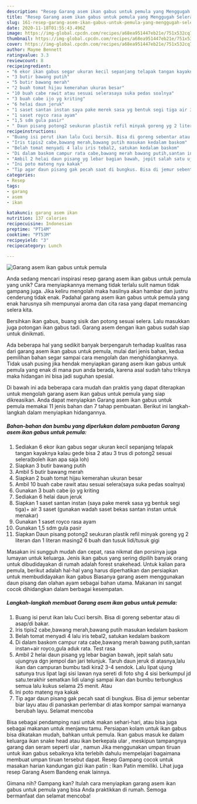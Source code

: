 ```yaml
---
description: "Resep Garang asem ikan gabus untuk pemula yang Menggugah Selera"
title: "Resep Garang asem ikan gabus untuk pemula yang Menggugah Selera"
slug: 161-resep-garang-asem-ikan-gabus-untuk-pemula-yang-menggugah-selera
date: 2020-11-18T01:55:43.496Z
image: https://img-global.cpcdn.com/recipes/a68ea951447eb21e/751x532cq70/garang-asem-ikan-gabus-untuk-pemula-foto-resep-utama.jpg
thumbnail: https://img-global.cpcdn.com/recipes/a68ea951447eb21e/751x532cq70/garang-asem-ikan-gabus-untuk-pemula-foto-resep-utama.jpg
cover: https://img-global.cpcdn.com/recipes/a68ea951447eb21e/751x532cq70/garang-asem-ikan-gabus-untuk-pemula-foto-resep-utama.jpg
author: Mayme Bennett
ratingvalue: 3.3
reviewcount: 8
recipeingredient:
- "6 ekor ikan gabus segar ukuran kecil sepanjang telapak tangan kayaknya kalau gede bisa 2 atau 3 trus di potong2 sesuai seleraboleh ikan apa saja loh"
- "3 butir bawang putih"
- "5 butir bawang merah"
- "2 buah tomat hijau kemerahan ukuran besar"
- "10 buah cabe rawit atau sesuai selerasaya suka pedas soalnya"
- "3 buah cabe ijo yg kriting"
- "6 helai daun jeruk"
- "1 saset santan instan saya pake merek sasa yg bentuk segi tiga air 3 saset gunakan wadah saset bekas santan instan untuk menakar"
- "1 saset royco rasa ayam"
- "1,5 sdm gula pasir"
- " Daun pisang potong2 seukuran plastik refil minyak goreng yg 2 literan dan 1 literan masing2 6 buah dan tusuk liditusuk gigi"
recipeinstructions:
- "Buang isi perut ikan lalu Cuci bersih. Bisa di goreng sebentar atau di asap/di bakar."
- "Iris tipis2 cabe,bawang merah,bawang putih masukan kedalam baskom"
- "Belah tomat menyadi 4 lalu iris tebal2, satukan kedalam baskom"
- "Di dalam baskom campur rata cabe,bawang merah bawang putih,santan instan+air royco,gula aduk rata. Test rasa"
- "Ambil 2 helai daun pisang yg lebar bagian bawah, jepit salah satu ujungnya dgn jempol dan jari telunjuk. Taruh daun jeruk di atasnya,lalu ikan dan campuran bumbu tadi kira2 3-4 sendok. Lalu lipat ujung satunya trus lipat lagi sisi lawan nya sereti di foto shg 4 sisi berkumpul jd satu.terakhir sematkan lidi ulangi sampai ikan dan bumbu terbungkus semua lalu kukus selama 25 menit. Atau"
- "Ini poto mateng nya kakak"
- "Tip agar daun pisang gak pecah saat di bungkus. Bisa di jemur sebentar biar layu atau di panaskan perlembar di atas kompor sampai warnanya berubah layu. Selamat mencoba"
categories:
- Resep
tags:
- garang
- asem
- ikan

katakunci: garang asem ikan 
nutrition: 137 calories
recipecuisine: Indonesian
preptime: "PT14M"
cooktime: "PT53M"
recipeyield: "3"
recipecategory: Lunch

---
```



![Garang asem ikan gabus untuk pemula](https://img-global.cpcdn.com/recipes/a68ea951447eb21e/751x532cq70/garang-asem-ikan-gabus-untuk-pemula-foto-resep-utama.jpg)

Anda sedang mencari inspirasi resep garang asem ikan gabus untuk pemula yang unik? Cara menyiapkannya memang tidak terlalu sulit namun tidak gampang juga. Jika keliru mengolah maka hasilnya akan hambar dan justru cenderung tidak enak. Padahal garang asem ikan gabus untuk pemula yang enak harusnya sih mempunyai aroma dan cita rasa yang dapat memancing selera kita.

Bersihkan ikan gabus, buang sisik dan potong sesuai selera. Lalu masukkan juga potongan ikan gabus tadi. Garang asem dengan ikan gabus sudah siap untuk dinikmati.

Ada beberapa hal yang sedikit banyak berpengaruh terhadap kualitas rasa dari garang asem ikan gabus untuk pemula, mulai dari jenis bahan, kedua pemilihan bahan segar sampai cara mengolah dan menghidangkannya. Tidak usah pusing jika hendak menyiapkan garang asem ikan gabus untuk pemula yang enak di mana pun anda berada, karena asal sudah tahu triknya maka hidangan ini bisa jadi suguhan spesial.


Di bawah ini ada beberapa cara mudah dan praktis yang dapat diterapkan untuk mengolah garang asem ikan gabus untuk pemula yang siap dikreasikan. Anda dapat menyiapkan Garang asem ikan gabus untuk pemula memakai 11 jenis bahan dan 7 tahap pembuatan. Berikut ini langkah-langkah dalam menyiapkan hidangannya.

<!--inarticleads1-->

##### Bahan-bahan dan bumbu yang diperlukan dalam pembuatan Garang asem ikan gabus untuk pemula:

1. Sediakan 6 ekor ikan gabus segar ukuran kecil sepanjang telapak tangan kayaknya kalau gede bisa 2 atau 3 trus di potong2 sesuai selera(boleh ikan apa saja loh)
1. Siapkan 3 butir bawang putih
1. Ambil 5 butir bawang merah
1. Siapkan 2 buah tomat hijau kemerahan ukuran besar
1. Ambil 10 buah cabe rawit atau sesuai selera(saya suka pedas soalnya)
1. Gunakan 3 buah cabe ijo yg kriting
1. Sediakan 6 helai daun jeruk
1. Siapkan 1 saset santan instan (saya pake merek sasa yg bentuk segi tiga)+ air 3 saset (gunakan wadah saset bekas santan instan untuk menakar)
1. Gunakan 1 saset royco rasa ayam
1. Gunakan 1,5 sdm gula pasir
1. Siapkan  Daun pisang potong2 seukuran plastik refil minyak goreng yg 2 literan dan 1 literan masing2 6 buah dan tusuk lidi/tusuk gigi


Masakan ini sungguh mudah dan cepat, rasa nikmat dan porsinya juga lumayan untuk keluarga. Jenis ikan gabus yang sering dipilih banyak orang untuk dibudidayakan di rumah adalah forest snakehead. Untuk kalian para pemula, berikut adalah hal-hal yang harus diperhatikan dan persiapkan untuk membudidayakan ikan gabus Biasanya garang asem menggunakan daun pisang dan olahan ayam sebagai bahan utama. Makanan ini sangat cocok dihidangkan dalam berbagai kesempatan. 

<!--inarticleads2-->

##### Langkah-langkah membuat Garang asem ikan gabus untuk pemula:

1. Buang isi perut ikan lalu Cuci bersih. Bisa di goreng sebentar atau di asap/di bakar.
1. Iris tipis2 cabe,bawang merah,bawang putih masukan kedalam baskom
1. Belah tomat menyadi 4 lalu iris tebal2, satukan kedalam baskom
1. Di dalam baskom campur rata cabe,bawang merah bawang putih,santan instan+air royco,gula aduk rata. Test rasa
1. Ambil 2 helai daun pisang yg lebar bagian bawah, jepit salah satu ujungnya dgn jempol dan jari telunjuk. Taruh daun jeruk di atasnya,lalu ikan dan campuran bumbu tadi kira2 3-4 sendok. Lalu lipat ujung satunya trus lipat lagi sisi lawan nya sereti di foto shg 4 sisi berkumpul jd satu.terakhir sematkan lidi ulangi sampai ikan dan bumbu terbungkus semua lalu kukus selama 25 menit. Atau
1. Ini poto mateng nya kakak
1. Tip agar daun pisang gak pecah saat di bungkus. Bisa di jemur sebentar biar layu atau di panaskan perlembar di atas kompor sampai warnanya berubah layu. Selamat mencoba


Bisa sebagai pendamping nasi untuk makan sehari-hari, atau bisa juga sebagai makanan untuk menjamu tamu. Persiapan kolam untuk ikan gabus bisa dikatakan mudah, bahkan untuk pemula. Ikan gabus masuk ke dalam keluarga ikan snake head atau ikan berkepala ular , meskipun tampangnya garang dan seram seperti ular , namun Jika menggunakan umpan tiruan untuk ikan gabus sebaiknya kita terlebih dahulu mempelajari bagaimana membuat umpan tiruan tersebut dapat. Resep Gampang cocok untuk masakan harian kandungan gizi ikan patin : Ikan Patin memiliki. Lihat juga resep Garang Asem Bandeng enak lainnya. 

Gimana nih? Gampang kan? Itulah cara menyiapkan garang asem ikan gabus untuk pemula yang bisa Anda praktikkan di rumah. Semoga bermanfaat dan selamat mencoba!
